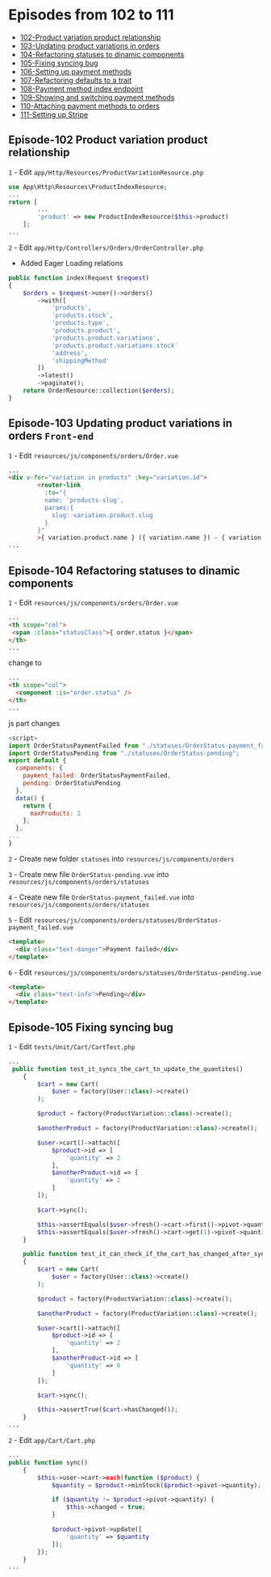 # Episodes from 102 to 111

- [102-Product variation product relationship](#section-1)
- [103-Updating product variations in orders](#section-2)
- [104-Refactoring statuses to dinamic components](#section-3)
- [105-Fixing syncing bug](#section-4)
- [106-Setting up payment methods](#section-5)
- [107-Refactoring defaults to a trait](#section-6)
- [108-Payment method index endpoint](#section-7)
- [109-Showing and switching payment methods](#section-8)
- [110-Attaching payment methods to orders](#section-9)
- [111-Setting up Stripe](#section-10)

<a name="section-1"></a>

## Episode-102 Product variation product relationship

`1` -  Edit `app/Http/Resources/ProductVariationResource.php`

```php
use App\Http\Resources\ProductIndexResource;
...
return [
        ...
        'product' => new ProductIndexResource($this->product)
    ];
...
```

`2` - Edit  `app/Http/Controllers/Orders/OrderController.php`

- Added Eager Loading relations

```php
public function index(Request $request)
{
    $orders = $request->user()->orders()
        ->with([
            'products',
            'products.stock',
            'products.type',
            'products.product',
            'products.product.variations',
            'products.product.variations.stock'
            'address',
            'shippingMethod'
        ])
        ->latest()
        ->paginate();
    return OrderResource::collection($orders);
}
```

<a name="section-2"></a>

## Episode-103 Updating product variations in orders `Front-end`

`1` -  Edit `resources/js/components/orders/Order.vue`

```html
...
<div v-for="variation in products" :key="variation.id">
        <router-link
          :to="{
          name: 'products-slug',
          params:{
            slug: variation.product.slug
          }
        }"
        >{ variation.product.name } ({ variation.name }) - { variation.type }</router-link>
...
```

<a name="section-3"></a>

## Episode-104 Refactoring statuses to dinamic components

`1` - Edit  `resources/js/components/orders/Order.vue`

```html
...
<th scope="col">
 <span :class="statusClass">{ order.status }</span>
</th>
...
```

change to

```html
...
<th scope="col">
  <component :is="order.status" />
</th>
...
```

js part changes

```js
<script>
import OrderStatusPaymentFailed from "./statuses/OrderStatus-payment_failed";
import OrderStatusPending from "./statuses/OrderStatus-pending";
export default {
  components: {
    payment_failed: OrderStatusPaymentFailed,
    pending: OrderStatusPending
  },
  data() {
    return {
      maxProducts: 2
    };
  },
...
}
```

`2` - Create new folder `statuses` into `resources/js/components/orders`

`3` - Create new file `OrderStatus-pending.vue` into `resources/js/components/orders/statuses`

`4` - Create new file `OrderStatus-payment_failed.vue` into `resources/js/components/orders/statuses`

`5` - Edit `resources/js/components/orders/statuses/OrderStatus-payment_failed.vue`

```html
<template>
  <div class="text-danger">Payment failed</div>
</template>
```

`6` - Edit `resources/js/components/orders/statuses/OrderStatus-pending.vue`

```html
<template>
  <div class="text-info">Pending</div>
</template>
```

<a name="section-4"></a>

## Episode-105 Fixing syncing bug

`1` - Edit  `tests/Unit/Cart/CartTest.php`

```php
...
 public function test_it_syncs_the_cart_to_update_the_quantites()
    {
        $cart = new Cart(
            $user = factory(User::class)->create()
        );

        $product = factory(ProductVariation::class)->create();

        $anotherProduct = factory(ProductVariation::class)->create();

        $user->cart()->attach([
            $product->id => [
                'quantity' => 2
            ],
            $anotherProduct->id => [
                'quantity' => 2
            ]
        ]);

        $cart->sync();

        $this->assertEquals($user->fresh()->cart->first()->pivot->quantity, 0);
        $this->assertEquals($user->fresh()->cart->get(1)->pivot->quantity, 0);
    }

    public function test_it_can_check_if_the_cart_has_changed_after_syncing()
    {
        $cart = new Cart(
            $user = factory(User::class)->create()
        );

        $product = factory(ProductVariation::class)->create();

        $anotherProduct = factory(ProductVariation::class)->create();

        $user->cart()->attach([
            $product->id => [
                'quantity' => 2
            ],
            $anotherProduct->id => [
                'quantity' => 0
            ]
        ]);

        $cart->sync();

        $this->assertTrue($cart->hasChanged());
    }
...
```

`2` - Edit `app/Cart/Cart.php`

```php
...
public function sync()
    {
        $this->user->cart->each(function ($product) {
            $quantity = $product->minStock($product->pivot->quantity);

            if ($quantity != $product->pivot->quantity) {
                $this->changed = true;
            }

            $product->pivot->update([
                'quantity' => $quantity
            ]);
        });
    }
...
```
